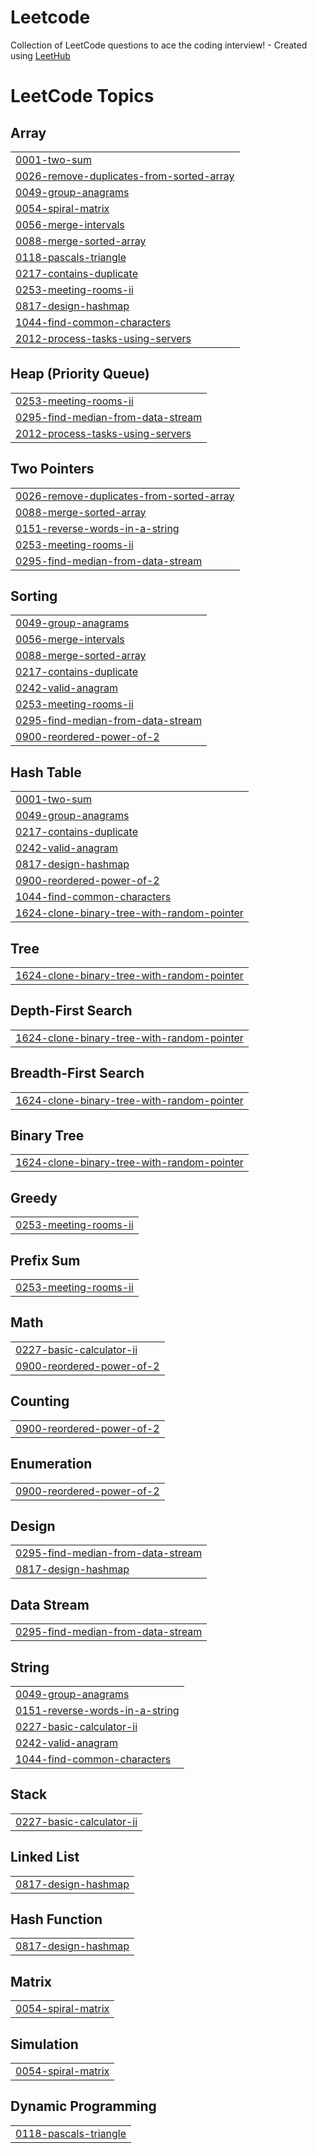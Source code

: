 # Leetcode
Collection of LeetCode questions to ace the coding interview! - Created using [LeetHub](https://github.com/QasimWani/LeetHub)

<!---LeetCode Topics Start-->
# LeetCode Topics
## Array
|  |
| ------- |
| [0001-two-sum](https://github.com/Kira-1212/Leetcode/tree/master/0001-two-sum) |
| [0026-remove-duplicates-from-sorted-array](https://github.com/Kira-1212/Leetcode/tree/master/0026-remove-duplicates-from-sorted-array) |
| [0049-group-anagrams](https://github.com/Kira-1212/Leetcode/tree/master/0049-group-anagrams) |
| [0054-spiral-matrix](https://github.com/Kira-1212/Leetcode/tree/master/0054-spiral-matrix) |
| [0056-merge-intervals](https://github.com/Kira-1212/Leetcode/tree/master/0056-merge-intervals) |
| [0088-merge-sorted-array](https://github.com/Kira-1212/Leetcode/tree/master/0088-merge-sorted-array) |
| [0118-pascals-triangle](https://github.com/Kira-1212/Leetcode/tree/master/0118-pascals-triangle) |
| [0217-contains-duplicate](https://github.com/Kira-1212/Leetcode/tree/master/0217-contains-duplicate) |
| [0253-meeting-rooms-ii](https://github.com/Kira-1212/Leetcode/tree/master/0253-meeting-rooms-ii) |
| [0817-design-hashmap](https://github.com/Kira-1212/Leetcode/tree/master/0817-design-hashmap) |
| [1044-find-common-characters](https://github.com/Kira-1212/Leetcode/tree/master/1044-find-common-characters) |
| [2012-process-tasks-using-servers](https://github.com/Kira-1212/Leetcode/tree/master/2012-process-tasks-using-servers) |
## Heap (Priority Queue)
|  |
| ------- |
| [0253-meeting-rooms-ii](https://github.com/Kira-1212/Leetcode/tree/master/0253-meeting-rooms-ii) |
| [0295-find-median-from-data-stream](https://github.com/Kira-1212/Leetcode/tree/master/0295-find-median-from-data-stream) |
| [2012-process-tasks-using-servers](https://github.com/Kira-1212/Leetcode/tree/master/2012-process-tasks-using-servers) |
## Two Pointers
|  |
| ------- |
| [0026-remove-duplicates-from-sorted-array](https://github.com/Kira-1212/Leetcode/tree/master/0026-remove-duplicates-from-sorted-array) |
| [0088-merge-sorted-array](https://github.com/Kira-1212/Leetcode/tree/master/0088-merge-sorted-array) |
| [0151-reverse-words-in-a-string](https://github.com/Kira-1212/Leetcode/tree/master/0151-reverse-words-in-a-string) |
| [0253-meeting-rooms-ii](https://github.com/Kira-1212/Leetcode/tree/master/0253-meeting-rooms-ii) |
| [0295-find-median-from-data-stream](https://github.com/Kira-1212/Leetcode/tree/master/0295-find-median-from-data-stream) |
## Sorting
|  |
| ------- |
| [0049-group-anagrams](https://github.com/Kira-1212/Leetcode/tree/master/0049-group-anagrams) |
| [0056-merge-intervals](https://github.com/Kira-1212/Leetcode/tree/master/0056-merge-intervals) |
| [0088-merge-sorted-array](https://github.com/Kira-1212/Leetcode/tree/master/0088-merge-sorted-array) |
| [0217-contains-duplicate](https://github.com/Kira-1212/Leetcode/tree/master/0217-contains-duplicate) |
| [0242-valid-anagram](https://github.com/Kira-1212/Leetcode/tree/master/0242-valid-anagram) |
| [0253-meeting-rooms-ii](https://github.com/Kira-1212/Leetcode/tree/master/0253-meeting-rooms-ii) |
| [0295-find-median-from-data-stream](https://github.com/Kira-1212/Leetcode/tree/master/0295-find-median-from-data-stream) |
| [0900-reordered-power-of-2](https://github.com/Kira-1212/Leetcode/tree/master/0900-reordered-power-of-2) |
## Hash Table
|  |
| ------- |
| [0001-two-sum](https://github.com/Kira-1212/Leetcode/tree/master/0001-two-sum) |
| [0049-group-anagrams](https://github.com/Kira-1212/Leetcode/tree/master/0049-group-anagrams) |
| [0217-contains-duplicate](https://github.com/Kira-1212/Leetcode/tree/master/0217-contains-duplicate) |
| [0242-valid-anagram](https://github.com/Kira-1212/Leetcode/tree/master/0242-valid-anagram) |
| [0817-design-hashmap](https://github.com/Kira-1212/Leetcode/tree/master/0817-design-hashmap) |
| [0900-reordered-power-of-2](https://github.com/Kira-1212/Leetcode/tree/master/0900-reordered-power-of-2) |
| [1044-find-common-characters](https://github.com/Kira-1212/Leetcode/tree/master/1044-find-common-characters) |
| [1624-clone-binary-tree-with-random-pointer](https://github.com/Kira-1212/Leetcode/tree/master/1624-clone-binary-tree-with-random-pointer) |
## Tree
|  |
| ------- |
| [1624-clone-binary-tree-with-random-pointer](https://github.com/Kira-1212/Leetcode/tree/master/1624-clone-binary-tree-with-random-pointer) |
## Depth-First Search
|  |
| ------- |
| [1624-clone-binary-tree-with-random-pointer](https://github.com/Kira-1212/Leetcode/tree/master/1624-clone-binary-tree-with-random-pointer) |
## Breadth-First Search
|  |
| ------- |
| [1624-clone-binary-tree-with-random-pointer](https://github.com/Kira-1212/Leetcode/tree/master/1624-clone-binary-tree-with-random-pointer) |
## Binary Tree
|  |
| ------- |
| [1624-clone-binary-tree-with-random-pointer](https://github.com/Kira-1212/Leetcode/tree/master/1624-clone-binary-tree-with-random-pointer) |
## Greedy
|  |
| ------- |
| [0253-meeting-rooms-ii](https://github.com/Kira-1212/Leetcode/tree/master/0253-meeting-rooms-ii) |
## Prefix Sum
|  |
| ------- |
| [0253-meeting-rooms-ii](https://github.com/Kira-1212/Leetcode/tree/master/0253-meeting-rooms-ii) |
## Math
|  |
| ------- |
| [0227-basic-calculator-ii](https://github.com/Kira-1212/Leetcode/tree/master/0227-basic-calculator-ii) |
| [0900-reordered-power-of-2](https://github.com/Kira-1212/Leetcode/tree/master/0900-reordered-power-of-2) |
## Counting
|  |
| ------- |
| [0900-reordered-power-of-2](https://github.com/Kira-1212/Leetcode/tree/master/0900-reordered-power-of-2) |
## Enumeration
|  |
| ------- |
| [0900-reordered-power-of-2](https://github.com/Kira-1212/Leetcode/tree/master/0900-reordered-power-of-2) |
## Design
|  |
| ------- |
| [0295-find-median-from-data-stream](https://github.com/Kira-1212/Leetcode/tree/master/0295-find-median-from-data-stream) |
| [0817-design-hashmap](https://github.com/Kira-1212/Leetcode/tree/master/0817-design-hashmap) |
## Data Stream
|  |
| ------- |
| [0295-find-median-from-data-stream](https://github.com/Kira-1212/Leetcode/tree/master/0295-find-median-from-data-stream) |
## String
|  |
| ------- |
| [0049-group-anagrams](https://github.com/Kira-1212/Leetcode/tree/master/0049-group-anagrams) |
| [0151-reverse-words-in-a-string](https://github.com/Kira-1212/Leetcode/tree/master/0151-reverse-words-in-a-string) |
| [0227-basic-calculator-ii](https://github.com/Kira-1212/Leetcode/tree/master/0227-basic-calculator-ii) |
| [0242-valid-anagram](https://github.com/Kira-1212/Leetcode/tree/master/0242-valid-anagram) |
| [1044-find-common-characters](https://github.com/Kira-1212/Leetcode/tree/master/1044-find-common-characters) |
## Stack
|  |
| ------- |
| [0227-basic-calculator-ii](https://github.com/Kira-1212/Leetcode/tree/master/0227-basic-calculator-ii) |
## Linked List
|  |
| ------- |
| [0817-design-hashmap](https://github.com/Kira-1212/Leetcode/tree/master/0817-design-hashmap) |
## Hash Function
|  |
| ------- |
| [0817-design-hashmap](https://github.com/Kira-1212/Leetcode/tree/master/0817-design-hashmap) |
## Matrix
|  |
| ------- |
| [0054-spiral-matrix](https://github.com/Kira-1212/Leetcode/tree/master/0054-spiral-matrix) |
## Simulation
|  |
| ------- |
| [0054-spiral-matrix](https://github.com/Kira-1212/Leetcode/tree/master/0054-spiral-matrix) |
## Dynamic Programming
|  |
| ------- |
| [0118-pascals-triangle](https://github.com/Kira-1212/Leetcode/tree/master/0118-pascals-triangle) |
<!---LeetCode Topics End-->